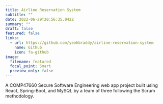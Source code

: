 ```yaml
---
title: Airline Reservation System
subtitle: ""
date: 2022-06-29T20:56:35.042Z
summary: ""
draft: false
featured: false
links:
  - url: https://github.com/yeohbraddy/airline-reservation-system
    name: Github
    icon: fa-github
image:
  filename: featured
  focal_point: Smart
  preview_only: false
---
```

A COMP47660 Secure Software Engineering web app project built using React, Spring-Boot, and MySQL by a team of three following the Scrum methodology.